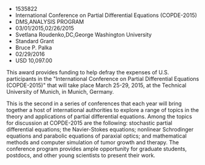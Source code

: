 
* 1535822
* International Conference on Partial Differential Equations (COPDE-2015)
* DMS,ANALYSIS PROGRAM
* 03/01/2015,02/26/2015
* Svetlana Roudenko,DC,George Washington University
* Standard Grant
* Bruce P. Palka
* 02/29/2016
* USD 10,097.00

This award provides funding to help defray the expenses of U.S. participants in
the "International Conference on Partial Differential Equations (COPDE-2015)"
that will take place March 25-29, 2015, at the Technical University of Munich,
in Munich, Germany.

This is the second in a series of conferences that each year will bring together
a host of international authorities to explore a range of topics in the theory
and applications of partial differential equations. Among the topics for
discussion at COPDE-2015 are the following: stochastic partial differential
equations; the Navier-Stokes equations; nonlinear Schrodinger equations and
parabolic equations of paraxial optics; and mathematical methods and computer
simulation of tumor growth and therapy. The conference program provides ample
opportunity for graduate students, postdocs, and other young scientists to
present their work.
